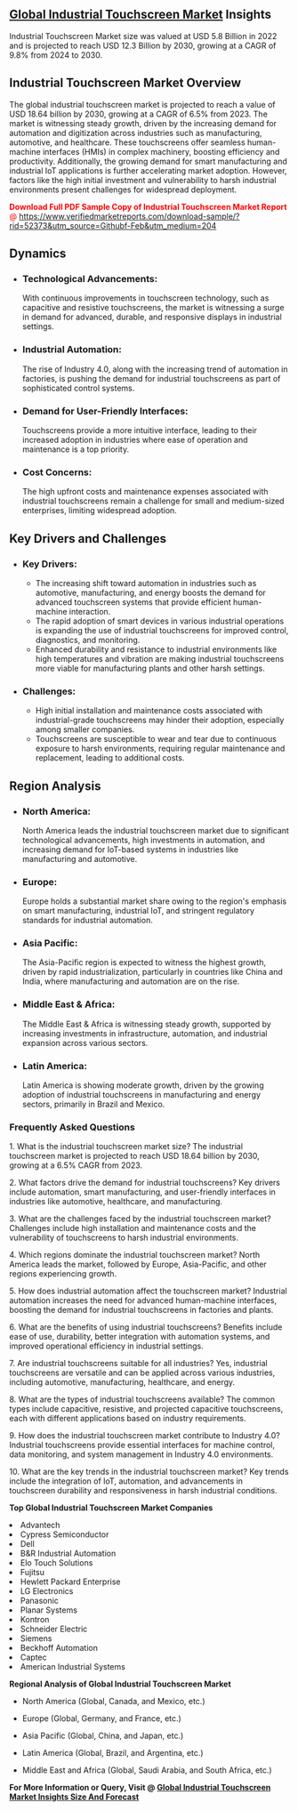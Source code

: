 <h2><a href="https://www.verifiedmarketreports.com/download-sample/?rid=52373&amp;utm_source=Githubf&amp;utm_medium=204" target="_blank">Global Industrial Touchscreen Market</a> Insights</h2><p>Industrial Touchscreen Market size was valued at USD 5.8 Billion in 2022 and is projected to reach USD 12.3 Billion by 2030, growing at a CAGR of 9.8% from 2024 to 2030.</p><p> <h2>Industrial Touchscreen Market Overview</h2> <p>The global industrial touchscreen market is projected to reach a value of USD 18.64 billion by 2030, growing at a CAGR of 6.5% from 2023. The market is witnessing steady growth, driven by the increasing demand for automation and digitization across industries such as manufacturing, automotive, and healthcare. These touchscreens offer seamless human-machine interfaces (HMIs) in complex machinery, boosting efficiency and productivity. Additionally, the growing demand for smart manufacturing and industrial IoT applications is further accelerating market adoption. However, factors like the high initial investment and vulnerability to harsh industrial environments present challenges for widespread deployment.</p> <p><p><span class=""><span style="color: #ff0000;"><strong>Download Full PDF Sample Copy of Industrial Touchscreen Market Report</strong> @ </span><a href="https://www.verifiedmarketreports.com/download-sample/?rid=52373&amp;utm_source=Githubf-Feb&amp;utm_medium=204" target="_blank">https://www.verifiedmarketreports.com/download-sample/?rid=52373&amp;utm_source=Githubf-Feb&amp;utm_medium=204</a></span></p></p> <h2>Dynamics</h2> <ul> <li><h3>Technological Advancements:</h3> With continuous improvements in touchscreen technology, such as capacitive and resistive touchscreens, the market is witnessing a surge in demand for advanced, durable, and responsive displays in industrial settings.</li> <li><h3>Industrial Automation:</h3> The rise of Industry 4.0, along with the increasing trend of automation in factories, is pushing the demand for industrial touchscreens as part of sophisticated control systems.</li> <li><h3>Demand for User-Friendly Interfaces:</h3> Touchscreens provide a more intuitive interface, leading to their increased adoption in industries where ease of operation and maintenance is a top priority.</li> <li><h3>Cost Concerns:</h3> The high upfront costs and maintenance expenses associated with industrial touchscreens remain a challenge for small and medium-sized enterprises, limiting widespread adoption.</li> </ul> <h2>Key Drivers and Challenges</h2> <ul> <li><h3>Key Drivers:</h3> <ul> <li>The increasing shift toward automation in industries such as automotive, manufacturing, and energy boosts the demand for advanced touchscreen systems that provide efficient human-machine interaction.</li> <li>The rapid adoption of smart devices in various industrial operations is expanding the use of industrial touchscreens for improved control, diagnostics, and monitoring.</li> <li>Enhanced durability and resistance to industrial environments like high temperatures and vibration are making industrial touchscreens more viable for manufacturing plants and other harsh settings.</li> </ul> </li> <li><h3>Challenges:</h3> <ul> <li>High initial installation and maintenance costs associated with industrial-grade touchscreens may hinder their adoption, especially among smaller companies.</li> <li>Touchscreens are susceptible to wear and tear due to continuous exposure to harsh environments, requiring regular maintenance and replacement, leading to additional costs.</li> </ul> </li> </ul> <h2>Region Analysis</h2> <ul> <li><h3>North America:</h3> North America leads the industrial touchscreen market due to significant technological advancements, high investments in automation, and increasing demand for IoT-based systems in industries like manufacturing and automotive.</li> <li><h3>Europe:</h3> Europe holds a substantial market share owing to the region's emphasis on smart manufacturing, industrial IoT, and stringent regulatory standards for industrial automation.</li> <li><h3>Asia Pacific:</h3> The Asia-Pacific region is expected to witness the highest growth, driven by rapid industrialization, particularly in countries like China and India, where manufacturing and automation are on the rise.</li> <li><h3>Middle East & Africa:</h3> The Middle East & Africa is witnessing steady growth, supported by increasing investments in infrastructure, automation, and industrial expansion across various sectors.</li> <li><h3>Latin America:</h3> Latin America is showing moderate growth, driven by the growing adoption of industrial touchscreens in manufacturing and energy sectors, primarily in Brazil and Mexico.</li> </ul> <h3>Frequently Asked Questions</h3> <p>1. What is the industrial touchscreen market size? The industrial touchscreen market is projected to reach USD 18.64 billion by 2030, growing at a 6.5% CAGR from 2023.</p> <p>2. What factors drive the demand for industrial touchscreens? Key drivers include automation, smart manufacturing, and user-friendly interfaces in industries like automotive, healthcare, and manufacturing.</p> <p>3. What are the challenges faced by the industrial touchscreen market? Challenges include high installation and maintenance costs and the vulnerability of touchscreens to harsh industrial environments.</p> <p>4. Which regions dominate the industrial touchscreen market? North America leads the market, followed by Europe, Asia-Pacific, and other regions experiencing growth.</p> <p>5. How does industrial automation affect the touchscreen market? Industrial automation increases the need for advanced human-machine interfaces, boosting the demand for industrial touchscreens in factories and plants.</p> <p>6. What are the benefits of using industrial touchscreens? Benefits include ease of use, durability, better integration with automation systems, and improved operational efficiency in industrial settings.</p> <p>7. Are industrial touchscreens suitable for all industries? Yes, industrial touchscreens are versatile and can be applied across various industries, including automotive, manufacturing, healthcare, and energy.</p> <p>8. What are the types of industrial touchscreens available? The common types include capacitive, resistive, and projected capacitive touchscreens, each with different applications based on industry requirements.</p> <p>9. How does the industrial touchscreen market contribute to Industry 4.0? Industrial touchscreens provide essential interfaces for machine control, data monitoring, and system management in Industry 4.0 environments.</p> <p>10. What are the key trends in the industrial touchscreen market? Key trends include the integration of IoT, automation, and advancements in touchscreen durability and responsiveness in harsh industrial conditions.</p> </p><p><strong>Top Global Industrial Touchscreen Market Companies</strong></p><div data-test-id=""><p><li>Advantech</li><li> Cypress Semiconductor</li><li> Dell</li><li> B&R Industrial Automation</li><li> Elo Touch Solutions</li><li> Fujitsu</li><li> Hewlett Packard Enterprise</li><li> LG Electronics</li><li> Panasonic</li><li> Planar Systems</li><li> Kontron</li><li> Schneider Electric</li><li> Siemens</li><li> Beckhoff Automation</li><li> Captec</li><li> American Industrial Systems</li></p><div><strong>Regional Analysis of&nbsp;Global Industrial Touchscreen Market</strong></div><ul><li dir="ltr"><p dir="ltr">North America&nbsp;(Global, Canada, and Mexico, etc.)</p></li><li dir="ltr"><p dir="ltr">Europe (Global, Germany, and France, etc.)</p></li><li dir="ltr"><p dir="ltr">Asia Pacific&nbsp;(Global, China, and Japan, etc.)</p></li><li dir="ltr"><p dir="ltr">Latin America&nbsp;(Global, Brazil, and Argentina, etc.)</p></li><li dir="ltr">Middle East and Africa&nbsp;(Global, Saudi Arabia, and South Africa, etc.)</li></ul><p><strong>For More Information or Query, Visit @&nbsp;</strong><strong><a href="https://www.verifiedmarketreports.com/product/global-industrial-touchscreen-market-2019-by-manufacturers-regions-type-and-application-forecast-to-2024/?utm_source=Githubf&amp;utm_medium=204" target="_blank">Global Industrial Touchscreen Market Insights Size And Forecast</a></strong></p></div>

